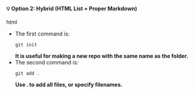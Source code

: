 
#### 💡 Option 2: Hybrid (HTML List + Proper Markdown)

html
<ul>
  <li>
    The first command is:  
    <pre><code class="language-bash">git init</code></pre>
    <b>It is useful for making a new repo with the same name as the folder.</b>
  </li>
  <li>
    The second command is:  
    <pre><code class="language-bash">git add .</code></pre>
    <B>Use . to add all files, or specify filenames.</B>
  </li>
</ul>
